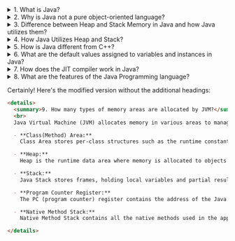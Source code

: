 <details>
  <summary>1. What is Java?</summary>
  <br>
  <p style="background-color: #f2f2f2; margin-left: 20px;">Java is a versatile, high-level, object-oriented programming language known for its platform independence and portability. Developed by Sun Microsystems (now owned by Oracle), Java is designed to be simple, secure, and robust. It follows the "Write Once, Run Anywhere" (WORA) principle, allowing Java programs to run on any device with a Java Virtual Machine (JVM). Java supports multithreading, which enables concurrent execution of tasks, making it suitable for building scalable and responsive applications. Its rich standard library and extensive ecosystem of third-party libraries contribute to its popularity in various domains, including web development, mobile app development, enterprise solutions, and more.</p>
</details>

<details>
  <summary>2. Why is Java not a pure object-oriented language?</summary>
  <br>
  <p style="background-color: #f2f2f2; margin-left: 20px;">Java is not considered a pure object-oriented language due to several factors. One reason is the inclusion of primitive data types (e.g., `int`, `float`, `char`) that are not treated as objects. Unlike in a pure object-oriented language, Java allows the use of these non-object types for efficiency and simplicity. Additionally, Java supports static members and methods, which are associated with the class itself rather than instances of the class. In a truly pure object-oriented language, all entities would be treated as objects, without the concept of static elements. Furthermore, Java's approach to inheritance differs from some pure object-oriented languages, as it supports interface-based multiple inheritance but not class-based multiple inheritance. Despite these deviations, Java remains predominantly object-oriented, emphasizing key OOP principles such as encapsulation, inheritance, and polymorphism in its design.</p>
</details>

<details>
  <summary>3. Difference between Heap and Stack Memory in Java and how Java utilizes them?</summary>
  <br>
  <p style="background-color: #f2f2f2; margin-left: 20px;">In Java, memory management involves two main areas: Heap and Stack.

**Heap Memory:**
Heap memory is primarily used for the dynamic allocation of objects during the runtime of a program. Objects created in the heap have a more extended lifespan and persist beyond the scope of the method or function that instantiated them. The heap is where the Java Virtual Machine (JVM) stores objects and their associated data. Garbage collection, a crucial aspect of Java memory management, automatically identifies and reclaims memory from objects that are no longer reachable or in use.

**Stack Memory:**
Stack memory, on the other hand, is employed for static memory allocation and holds local variables and references to objects within methods and blocks. Each thread in Java has its own stack, and the stack keeps track of the methods being called and their local variables. It operates on a Last-In-First-Out (LIFO) structure, where the last method called is the first one to be removed.</p>
</details>

<details>
  <summary>4. How Java Utilizes Heap and Stack?</summary>
  <br>
  <p style="background-color: #f2f2f2; margin-left: 20px;">Java utilizes the heap and stack memory areas for efficient memory management. Objects and their associated data are created and stored in the heap memory, enabling dynamic memory allocation during runtime. The stack memory, dedicated to method execution, manages local variables and method calls, ensuring a thread-specific execution environment. The separation of heap and stack memory allows Java to strike a balance between flexibility and efficiency, preventing memory leaks through automatic garbage collection in the heap and handling method calls in the stack.</p>
</details>

<details>
  <summary>5. How is Java different from C++?</summary>
  <br>
  <p style="background-color: #f2f2f2; margin-left: 20px;">Java and C++ differ in several key aspects. In terms of memory management, Java features automatic memory management with a garbage collector, while C++ provides developers with more control over memory but requires manual allocation and deallocation. Java is platform-independent, following the "Write Once, Run Anywhere" principle, compiling code into bytecode for execution on any device with a Java Virtual Machine (JVM). In contrast, C++ code needs separate compilation for each target platform, making it less portable.

In terms of language features, Java prioritizes simplicity and readability, lacking certain low-level features like pointers and explicit memory management found in C++. Java supports multiple inheritance through interfaces, whereas C++ supports both class-based and interface-based multiple inheritance, introducing flexibility but potentially leading to the "diamond problem."

Multithreading is integral to Java, with built-in support for creating and managing threads, while C++ also supports multithreading with variations between standards and implementations. Exception handling in Java is more structured, distinguishing between checked and unchecked exceptions, whereas C++ uses a combination of try, catch, and throw with a less rigid structure.

These differences highlight distinct design philosophies and use cases, with Java emphasizing simplicity, platform independence</p>
</details>
<details>
  <summary>6. What are the default values assigned to variables and instances in Java?</summary>
  <br>
  <p style="background-color: #f2f2f2; margin-left: 20px;">In Java, variables and instances are automatically assigned default values if they are not explicitly initialized. The default values depend on the data type:

**For Instance Variables (non-static fields):**

- Numeric types (byte, short, int, long, float, double): 0
- char: '\u0000' (null character)
- boolean: false
- Object references: null

**For Local Variables (method variables):**

- Local variables are automatically initialized with default values, and their scope is limited to the method or block in which they are declared. The default values for local variables are as follows:
  - Numeric types (byte, short, int, long, float, double): 0
  - char: '\u0000' (null character)
  - boolean: false
  - Object references: null

It's important to note that using local variables without initializing them can result in compilation errors, ensuring that developers explicitly assign values before using them in calculations or conditions.</p>
</details>


<details>
  <summary>7. How does the JIT compiler work in Java?</summary>
  <br>
  <p style="background-color: #f2f2f2; margin-left: 20px;">The Just-In-Time (JIT) compiler is a key component of the Java Virtual Machine (JVM) responsible for enhancing the performance of Java programs. Initially, Java source code is compiled into bytecode by the Java compiler. During program execution in the JVM, the bytecode is interpreted, and the JIT compiler intervenes to translate frequently executed portions, known as "hotspots," into native machine code at runtime.

The JIT compiler employs profiling and monitoring techniques to identify hotspots by collecting data on method call frequencies and execution times. It selectively compiles only these hotspots, optimizing critical sections of the code dynamically. This selective compilation strategy enhances performance without spending unnecessary time on less frequently executed parts of the code.

The JIT compiler may employ caching to avoid redundant compilation of the same code during subsequent executions and perform in

lining, incorporating small and frequently called methods directly into the calling method to reduce method call overhead.

An important aspect of the JIT compiler is its adaptive nature. It continuously monitors the program's behavior during runtime, adapting its optimization strategies based on feedback. If the behavior of the program changes, the JIT compiler can recompile and optimize the code accordingly.

The JIT compiler's dynamic compilation and optimization contribute to the efficient execution of Java programs, providing a balance between platform independence and performance by generating native machine code tailored to the specific characteristics of the executing environment.</p>
</details>

<details>
  <summary style="cursor: pointer;">8. What are the features of the Java Programming language?</summary>
  <br>
  Java is a robust and versatile programming language known for several key features.

  - **Platform Independence:**
    Java code is designed to be platform-independent, allowing it to run on any device equipped with a Java Virtual Machine (JVM).

  - **Object-Oriented Paradigm:**
    Java follows the object-oriented programming (OOP) paradigm, emphasizing principles like encapsulation, inheritance, and polymorphism.

  - **Multithreading Support:**
    Java provides built-in support for multithreading, enabling the concurrent execution of multiple threads and enhancing program performance.

  - **Automatic Memory Management:**
    One of Java's strengths is its automatic garbage collection mechanism, which helps manage memory efficiently and reduces the risk of memory leaks.

  - **Rich Standard Library:**
    Java comes with a comprehensive standard library that includes a wide range of classes and methods, simplifying development tasks and extending functionality.

  - **Security Features:**
    Java incorporates robust security features, including a sandbox for applet security, making it a suitable choice for secure applications.

  - **Portability:**
    Following the "Write Once, Run Anywhere" (WORA) principle, Java allows code to be executed on various platforms without modification.

  - **Distributed Computing:**
    Java supports the creation of distributed applications through features like Remote Method Invocation (RMI), facilitating communication between distributed components.

  - **Dynamic Adaptability:**
    Java applications can dynamically adapt to changing environments, supporting features like dynamic loading of classes.
</details>

Certainly! Here's the modified version without the additional headings:

```markdown
<details>
  <summary>9. How many types of memory areas are allocated by JVM?</summary>
  <br>
  Java Virtual Machine (JVM) allocates memory in various areas to manage the execution of Java programs. The main types of memory areas include:

  - **Class(Method) Area:**
    Class Area stores per-class structures such as the runtime constant pool, field, method data, and the code for methods.

  - **Heap:**
    Heap is the runtime data area where memory is allocated to objects created during program execution.

  - **Stack:**
    Java Stack stores frames, holding local variables and partial results. It plays a crucial role in method invocation and return. Each thread has a private JVM stack, created concurrently with the thread. A new frame is created for each method invocation, and a frame is destroyed when the method invocation completes.

  - **Program Counter Register:**
    The PC (program counter) register contains the address of the Java virtual machine instruction currently being executed.

  - **Native Method Stack:**
    Native Method Stack contains all the native methods used in the application.

</details>
```
